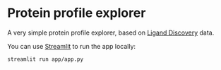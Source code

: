 # Protein profile explorer
A very simple protein profile explorer, based on [Ligand Discovery](https://ligandiscovery.ai) data.

You can use [Streamlit](https://streamlit.io) to run the app locally:
```bash
streamlit run app/app.py
```
